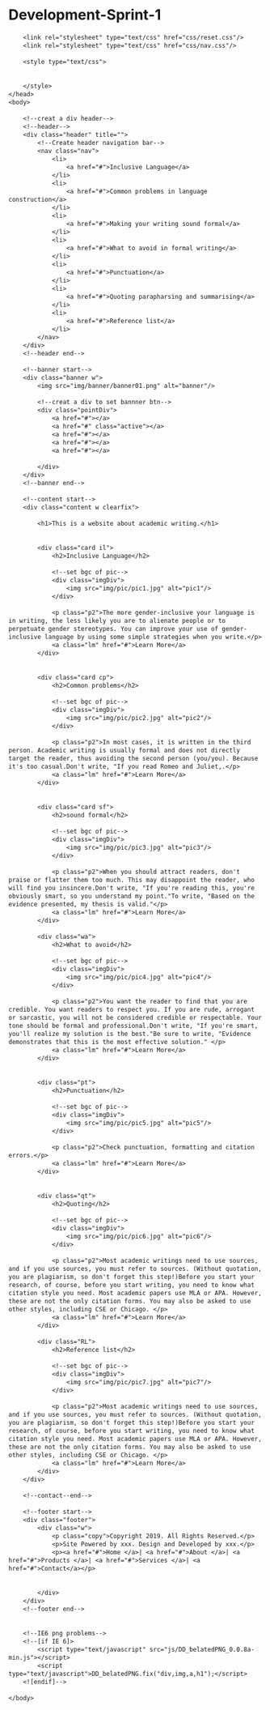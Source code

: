 # Development-Sprint-1
<!DOCTYPE html>
<html>
	<head>
		<meta charset="utf-8" />
		<title>Academic Writing</title>

        <link rel="stylesheet" type="text/css" href="css/reset.css"/>
        <link rel="stylesheet" type="text/css" href="css/nav.css"/>

		<style type="text/css">


		</style>
	</head>
	<body>

        <!--creat a div header-->
        <!--header-->
        <div class="header" title="">       	        	
        	<!--Create header navigation bar-->
        	<nav class="nav">
        		<li>
        			<a href="#">Inclusive Language</a>      
        		</li>
        		<li>
        			<a href="#">Common problems in language construction</a>
        		</li>
        		<li>
        			<a href="#">Making your writing sound formal</a>
        		</li>
        		<li>
        			<a href="#">What to avoid in formal writing</a>
        		</li>
        		<li>
        			<a href="#">Punctuation</a>
        		</li>
				<li>
        			<a href="#">Quoting parapharsing and summarising</a>
        		</li>
        		<li>
        			<a href="#">Reference list</a>
        		</li>
        	</nav>        	
        </div>
        <!--header end-->

        <!--banner start-->
        <div class="banner w">
        	<img src="img/banner/banner01.png" alt="banner"/>

        	<!--creat a div to set bannner btn-->
        	<div class="pointDiv">
        		<a href="#"></a>
        		<a href="#" class="active"></a>
        		<a href="#"></a>
        		<a href="#"></a>
        		<a href="#"></a>

        	</div>
        </div>
        <!--banner end-->

        <!--content start-->
        <div class="content w clearfix">

        	<h1>This is a website about academic writing.</h1>


        	<div class="card il">
        		<h2>Inclusive Language</h2>       		

        		<!--set bgc of pic-->
        		<div class="imgDiv">
        			<img src="img/pic/pic1.jpg" alt="pic1"/>
        		</div>

        		<p class="p2">The more gender-inclusive your language is in writing, the less likely you are to alienate people or to perpetuate gender stereotypes. You can improve your use of gender-inclusive language by using some simple strategies when you write.</p>
        		<a class="lm" href="#">Learn More</a>
        	</div>


        	<div class="card cp">
        		<h2>Common problems</h2>

        		<!--set bgc of pic-->
        		<div class="imgDiv">
        			<img src="img/pic/pic2.jpg" alt="pic2"/>
        		</div>

        		<p class="p2">In most cases, it is written in the third person. Academic writing is usually formal and does not directly target the reader, thus avoiding the second person (you/you). Because it's too casual.Don't write, "If you read Romeo and Juliet,.</p>
        		<a class="lm" href="#">Learn More</a>
        	</div>


        	<div class="card sf">
        		<h2>sound formal</h2>

        		<!--set bgc of pic-->
        		<div class="imgDiv">
        			<img src="img/pic/pic3.jpg" alt="pic3"/>
        		</div>

        		<p class="p2">When you should attract readers, don't praise or flatter them too much. This may disappoint the reader, who will find you insincere.Don't write, "If you're reading this, you're obviously smart, so you understand my point."To write, "Based on the evidence presented, my thesis is valid."</p>
        		<a class="lm" href="#">Learn More</a>
        	</div>

			<div class="wa">
        		<h2>What to avoid</h2>

        		<!--set bgc of pic-->
        		<div class="imgDiv">
        			<img src="img/pic/pic4.jpg" alt="pic4"/>
        		</div>

        		<p class="p2">You want the reader to find that you are credible. You want readers to respect you. If you are rude, arrogant or sarcastic, you will not be considered credible or respectable. Your tone should be formal and professional.Don't write, "If you're smart, you'll realize my solution is the best."Be sure to write, "Evidence demonstrates that this is the most effective solution." </p>
        		<a class="lm" href="#">Learn More</a>
        	</div>


        	<div class="pt">
        		<h2>Punctuation</h2>

        		<!--set bgc of pic-->
        		<div class="imgDiv">
        			<img src="img/pic/pic5.jpg" alt="pic5"/>
        		</div>

        		<p class="p2">Check punctuation, formatting and citation errors.</p>
        		<a class="lm" href="#">Learn More</a>
        	</div>


        	<div class="qt">
        		<h2>Quoting</h2>

        		<!--set bgc of pic-->
        		<div class="imgDiv">
        			<img src="img/pic/pic6.jpg" alt="pic6"/>
        		</div>

        		<p class="p2">Most academic writings need to use sources, and if you use sources, you must refer to sources. (Without quotation, you are plagiarism, so don't forget this step!)Before you start your research, of course, before you start writing, you need to know what citation style you need. Most academic papers use MLA or APA. However, these are not the only citation forms. You may also be asked to use other styles, including CSE or Chicago. </p>
        		<a class="lm" href="#">Learn More</a>
        	</div>

			<div class="RL">
        		<h2>Reference list</h2>

        		<!--set bgc of pic-->
        		<div class="imgDiv">
        			<img src="img/pic/pic7.jpg" alt="pic7"/>
        		</div>

        		<p class="p2">Most academic writings need to use sources, and if you use sources, you must refer to sources. (Without quotation, you are plagiarism, so don't forget this step!)Before you start your research, of course, before you start writing, you need to know what citation style you need. Most academic papers use MLA or APA. However, these are not the only citation forms. You may also be asked to use other styles, including CSE or Chicago. </p>
        		<a class="lm" href="#">Learn More</a>
        	</div>
        </div>

        <!--contact--end-->

        <!--footer start-->
        <div class="footer">
        	<div class="w">
        		<p class="copy">Copyright 2019. All Rights Reserved.</p>
        		<p>Site Powered by xxx. Design and Developed by xxx.</p>
        		<p><a href="#">Home </a>| <a href="#">About </a>| <a href="#">Products </a>| <a href="#">Services </a>| <a href="#">Contact</a></p>


        	</div>
        </div>
        <!--footer end-->


        <!--IE6 png problems-->
   		<!--[if IE 6]>
   			<script type="text/javascript" src="js/DD_belatedPNG_0.0.8a-min.js"></script>
        	<script type="text/javascript">DD_belatedPNG.fix("div,img,a,h1");</script>
   		<![endif]-->

	</body>
</html>
